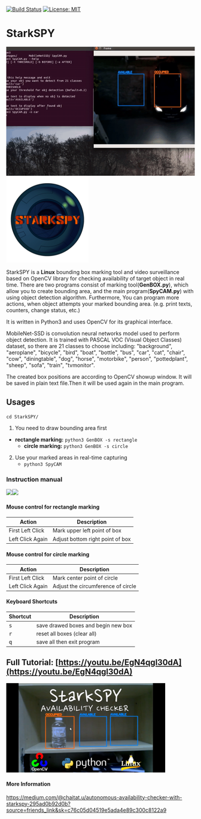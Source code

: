 [![Build Status](https://travis-ci.com/CHAITron/StarkSPY.svg?branch=master)](https://travis-ci.com/CHAITron/StarkSPY)
[![License: MIT](https://img.shields.io/badge/License-MIT-yellow.svg)](https://opensource.org/licenses/MIT)
# StarkSPY
![Parking Application](/images/carpark.gif) <img src="/images/logo.png" width="220"/> 

StarkSPY is a **Linux** bounding box marking tool and video surveillance based on OpenCV library for checking availability of target object in real time.
There are two programs consist of marking tool(**GenBOX.py**), which allow you to create bounding area, and the main program(**SpyCAM.py**) with using object detection algorithm. 
Furthermore, You can program more actions, when object attempts your marked bounding area. (e.g. print texts, counters, change status, etc.)

It is written in Python3 and uses OpenCV for its graphical interface.

MobileNet-SSD is convolution neural networks model used to perform object detection. It is trained with PASCAL VOC (Visual Object Classes) dataset, so there are 21 classes to choose including: 
"background", "aeroplane", "bicycle", "bird", "boat", "bottle", "bus", "car", "cat", "chair", "cow", "diningtable", "dog", "horse", "motorbike", "person", "pottedplant", "sheep", "sofa", "train", "tvmonitor".

The created box positions are according to OpenCV showup window. 
It will be saved in plain text file.Then it will be used again in the main program.

## Usages
`cd StarkSPY/`
1. You need to draw bounding area first
* **rectangle marking:** `python3 GenBOX -s rectangle`
  * **circle marking:** `python3 GenBOX -s circle`
2. Use your marked areas in real-time capturing
    * `python3 SpyCAM`
  

### Instruction manual
<img src="/images/rectangle.gif" width="425"/><img src="/images/circle.gif" width="425"/>
#### Mouse control for rectangle marking
Action | Description | 
--- | --- |
First Left Click | Mark upper left point of box
Left Click Again | Adjust bottom right point of box

#### Mouse control for circle marking
Action | Description | 
--- | --- |
First Left Click | Mark center point of circle
Left Click Again | Adjust the circumference of circle

#### Keyboard Shortcuts
Shortcut | Description | 
--- | --- |
<kbd>s</kbd>| save drawed boxes and begin new box |
<kbd>r</kbd>| reset all boxes (clear all) |
<kbd>q</kbd>| save all then exit program |

## Full Tutorial: [https://youtu.be/EgN4qgl30dA](https://youtu.be/EgN4qgl30dA)
[<img src="/images/tutorial.png" width="425"/>](https://youtu.be/EgN4qgl30dA)

#### More Information
https://medium.com/@chaitat.u/autonomous-availability-checker-with-starkspy-295ad0b92d0b?source=friends_link&sk=c76c05d04519e5ada4e89c300c8122a9
